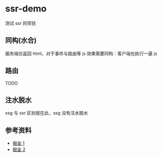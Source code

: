 # ssr-demo

测试 ssr 的项目

## 同构(水合)

服务端仅返回 html，对于事件与路由等 js 效果需要同构：客户端也执行一遍 js

## 路由

TODO

## 注水脱水

ssg 与 ssr 区别就在此，ssg 没有注水脱水

## 参考资料

- [掘金 1](https://juejin.cn/post/6844903943902855176)
- [掘金 2](https://juejin.cn/post/6844903881390964744)
